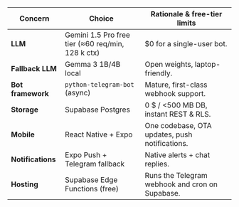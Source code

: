 | Concern | Choice | Rationale & free-tier limits |
|---------|--------|------------------------------|
| **LLM** | Gemini 1.5 Pro free tier (≈60 req/min, 128 k ctx) | $0 for a single-user bot. |
| **Fallback LLM** | Gemma 3 1B/4B local | Open weights, laptop-friendly. |
| **Bot framework** | `python-telegram-bot` (async) | Mature, first-class webhook support. |
| **Storage** | Supabase Postgres | 0 $ / <500 MB DB, instant REST & RLS. |
| **Mobile** | React Native + Expo | One codebase, OTA updates, push notifications. |
| **Notifications** | Expo Push + Telegram fallback | Native alerts + chat replies. |
| **Hosting** | Supabase Edge Functions (free) | Runs the Telegram webhook and cron on Supabase. |
